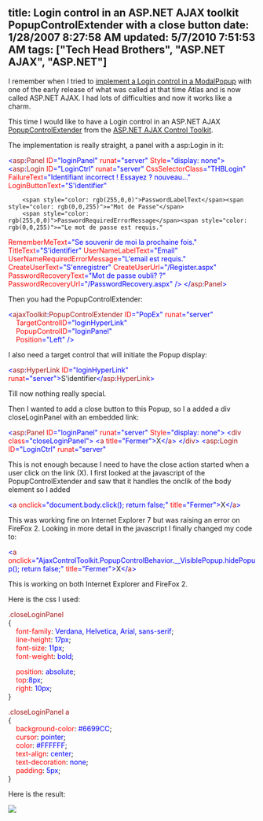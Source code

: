 title: Login control in an ASP.NET AJAX toolkit PopupControlExtender with a close button
date: 1/28/2007 8:27:58 AM
updated: 5/7/2010 7:51:53 AM
tags: ["Tech Head Brothers", "ASP.NET AJAX", "ASP.NET"]
---
I remember when I tried to [implement a Login control in a ModalPopup](http://weblogs.asp.net/lkempe/archive/2006/06/12/Trip-in-the-Atlas---Part-2.aspx) with one of the early release of what was called at that time Atlas and is now called ASP.NET AJAX. I had lots of difficulties and now it works like a charm.

This time I would like to have a Login control in an ASP.NET AJAX [PopupControlExtender](http://ajax.asp.net/ajaxtoolkit/PopupControl/PopupControl.aspx) from the [ASP.NET AJAX Control Toolkit](http://ajax.asp.net/ajaxtoolkit).

<?xml:namespace prefix="asp"?><asp:panel id="loginPanel" style="display: none" runat="server"><asp:login id="LoginCtrl" runat="server" cssselectorclass="THBLogin" failuretext="Identifiant incorrect ! Essayez à nouveau..." loginbuttontext="S'identifier" passwordlabeltext="Mot de Passe" passwordrequirederrormessage="Le mot de passe est requis." remembermetext="Se souvenir de moi la prochaine fois." titletext="S'identifier" usernamelabeltext="Email" usernamerequirederrormessage="L'email est requis." createusertext="S'enregistrer" createuserurl="/Register.aspx" passwordrecoverytext="Mot de passe oublié ?" passwordrecoveryurl="/PasswordRecovery.aspx"></asp:login></asp:panel><?xml:namespace prefix="ajaxToolkit"?><ajaxtoolkit:popupcontrolextender id="PopEx" runat="server" targetcontrolid="loginHyperLink" popupcontrolid="loginPanel" position="Left"></ajaxtoolkit:popupcontrolextender>The implementation is really straight, a panel with a asp:Login in it:

<span style="color: rgb(0,0,255)"><</span><span style="color: rgb(163,21,21)">asp</span><span style="color: rgb(0,0,255)">:</span><span style="color: rgb(163,21,21)">Panel</span> <span style="color: rgb(255,0,0)">ID</span><span style="color: rgb(0,0,255)">="loginPanel"</span> <span style="color: rgb(255,0,0)">runat</span><span style="color: rgb(0,0,255)">="server"</span> <span style="color: rgb(255,0,0)">Style</span><span style="color: rgb(0,0,255)">="display: none">
</span>    <span style="color: rgb(0,0,255)"><</span><span style="color: rgb(163,21,21)">asp</span><span style="color: rgb(0,0,255)">:</span><span style="color: rgb(163,21,21)">Login</span> <span style="color: rgb(255,0,0)">ID</span><span style="color: rgb(0,0,255)">="LoginCtrl"</span> <span style="color: rgb(255,0,0)">runat</span><span style="color: rgb(0,0,255)">="server"</span> 
        <span style="color: rgb(255,0,0)">CssSelectorClass</span><span style="color: rgb(0,0,255)">="THBLogin"
</span>        <span style="color: rgb(255,0,0)">FailureText</span><span style="color: rgb(0,0,255)">="Identifiant incorrect ! Essayez ? nouveau..."
</span>        <span style="color: rgb(255,0,0)">LoginButtonText</span><span style="color: rgb(0,0,255)">="S'identifier"</span> 
        
        <span style="color: rgb(255,0,0)">PasswordLabelText</span><span style="color: rgb(0,0,255)">="Mot de Passe"</span> 
        <span style="color: rgb(255,0,0)">PasswordRequiredErrorMessage</span><span style="color: rgb(0,0,255)">="Le mot de passe est requis."
</span>        <span style="color: rgb(255,0,0)">RememberMeText</span><span style="color: rgb(0,0,255)">="Se souvenir de moi la prochaine fois."</span> 
        <span style="color: rgb(255,0,0)">TitleText</span><span style="color: rgb(0,0,255)">="S'identifier"
</span>        <span style="color: rgb(255,0,0)">UserNameLabelText</span><span style="color: rgb(0,0,255)">="Email"</span> 
        <span style="color: rgb(255,0,0)">UserNameRequiredErrorMessage</span><span style="color: rgb(0,0,255)">="L'email est requis."</span> 
        <span style="color: rgb(255,0,0)">CreateUserText</span><span style="color: rgb(0,0,255)">="S'enregistrer"</span> 
        <span style="color: rgb(255,0,0)">CreateUserUrl</span><span style="color: rgb(0,0,255)">="/Register.aspx"</span> 
        <span style="color: rgb(255,0,0)">PasswordRecoveryText</span><span style="color: rgb(0,0,255)">="Mot de passe oubli? ?"</span> 
        <span style="color: rgb(255,0,0)">PasswordRecoveryUrl</span><span style="color: rgb(0,0,255)">="/PasswordRecovery.aspx"</span> <span style="color: rgb(0,0,255)">/>
</</span><span style="color: rgb(163,21,21)">asp</span><span style="color: rgb(0,0,255)">:</span><span style="color: rgb(163,21,21)">Panel</span><span style="color: rgb(0,0,255)">></span>

Then you had the PopupControlExtender:

<span style="color: rgb(0,0,255)"><</span><span style="color: rgb(163,21,21)">ajaxToolkit</span><span style="color: rgb(0,0,255)">:</span><span style="color: rgb(163,21,21)">PopupControlExtender</span> <span style="color: rgb(255,0,0)">ID</span><span style="color: rgb(0,0,255)">="PopEx"</span> <span style="color: rgb(255,0,0)">runat</span><span style="color: rgb(0,0,255)">="server"  
</span>    <span style="color: rgb(255,0,0)">TargetControlID</span><span style="color: rgb(0,0,255)">="loginHyperLink"  
</span>    <span style="color: rgb(255,0,0)">PopupControlID</span><span style="color: rgb(0,0,255)">="loginPanel"</span>              
    <span style="color: rgb(255,0,0)">Position</span><span style="color: rgb(0,0,255)">="Left"</span> <span style="color: rgb(0,0,255)">/></span>
[](http://11011.net/software/vspaste)


I also need a target control that will initiate the Popup display:

<span style="color: rgb(0,0,255)"><</span><span style="color: rgb(163,21,21)">asp</span><span style="color: rgb(0,0,255)">:</span><span style="color: rgb(163,21,21)">HyperLink</span> <span style="color: rgb(255,0,0)">ID</span><span style="color: rgb(0,0,255)">="loginHyperLink"</span> <span style="color: rgb(255,0,0)">runat</span><span style="color: rgb(0,0,255)">="server"></span>S'identifier<span style="color: rgb(0,0,255)"></</span><span style="color: rgb(163,21,21)">asp</span><span style="color: rgb(0,0,255)">:</span><span style="color: rgb(163,21,21)">HyperLink</span><span style="color: rgb(0,0,255)">></span>

Till now nothing really special.

Then I wanted to add a close button to this Popup, so I a added a div closeLoginPanel with an embedded link:

<span style="color: rgb(0,0,255)"><</span><span style="color: rgb(163,21,21)">asp</span><span style="color: rgb(0,0,255)">:</span><span style="color: rgb(163,21,21)">Panel</span> <span style="color: rgb(255,0,0)">ID</span><span style="color: rgb(0,0,255)">="loginPanel"</span> <span style="color: rgb(255,0,0)">runat</span><span style="color: rgb(0,0,255)">="server"</span> <span style="color: rgb(255,0,0)">Style</span><span style="color: rgb(0,0,255)">="display: none">
</span>    <span style="color: rgb(0,0,255)"><</span><span style="color: rgb(163,21,21)">div</span> <span style="color: rgb(255,0,0)">class</span><span style="color: rgb(0,0,255)">="closeLoginPanel">
</span>        <span style="color: rgb(0,0,255)"><</span><span style="color: rgb(163,21,21)">a</span> <span style="color: rgb(255,0,0)">title</span><span style="color: rgb(0,0,255)">="Fermer"></span>X<span style="color: rgb(0,0,255)"></</span><span style="color: rgb(163,21,21)">a</span><span style="color: rgb(0,0,255)">>
</span>    <span style="color: rgb(0,0,255)"></</span><span style="color: rgb(163,21,21)">div</span><span style="color: rgb(0,0,255)">>
</span>    <span style="color: rgb(0,0,255)"><</span><span style="color: rgb(163,21,21)">asp</span><span style="color: rgb(0,0,255)">:</span><span style="color: rgb(163,21,21)">Login</span> <span style="color: rgb(255,0,0)">ID</span><span style="color: rgb(0,0,255)">="LoginCtrl"</span> <span style="color: rgb(255,0,0)">runat</span><span style="color: rgb(0,0,255)">="server"</span> 
[](http://11011.net/software/vspaste)


This is not enough because I need to have the close action started when a user click on the link (X). I first looked at the javascript of the PopupControlExtender and saw that it handles the onclik of the body element so I added 

<span style="color: rgb(0,0,255)"><</span><span style="color: rgb(163,21,21)">a</span> <span style="color: rgb(255,0,0)">onclick</span><span style="color: rgb(0,0,255)">="document.body.click(); return false;"</span> <span style="color: rgb(255,0,0)">title</span><span style="color: rgb(0,0,255)">="Fermer"></span>X<span style="color: rgb(0,0,255)"></</span><span style="color: rgb(163,21,21)">a</span><span style="color: rgb(0,0,255)">></span>
[](http://11011.net/software/vspaste)


This was working fine on Internet Explorer 7 but was raising an error on FireFox 2. Looking in more detail in the javascript I finally changed my code to:

<span style="color: rgb(0,0,255)"><</span><span style="color: rgb(163,21,21)">a</span> <span style="color: rgb(255,0,0)">onclick</span><span style="color: rgb(0,0,255)">="AjaxControlToolkit.PopupControlBehavior.__VisiblePopup.hidePopup(); return false;"</span> <span style="color: rgb(255,0,0)">title</span><span style="color: rgb(0,0,255)">="Fermer"></span>X<span style="color: rgb(0,0,255)"></</span><span style="color: rgb(163,21,21)">a</span><span style="color: rgb(0,0,255)">></span>
[](http://11011.net/software/vspaste)


This is working on both Internet Explorer and FireFox 2.

Here is the css I used:

<span style="color: rgb(163,21,21)">.closeLoginPanel  
</span>{  
    <span style="color: rgb(255,0,0)">font-family</span>: <span style="color: rgb(0,0,255)">Verdana,</span> <span style="color: rgb(0,0,255)">Helvetica,</span> <span style="color: rgb(0,0,255)">Arial,</span> <span style="color: rgb(0,0,255)">sans-serif</span>;  
    <span style="color: rgb(255,0,0)">line-height</span>: <span style="color: rgb(0,0,255)">17px</span>;  
    <span style="color: rgb(255,0,0)">font-size</span>: <span style="color: rgb(0,0,255)">11px</span>;  
    <span style="color: rgb(255,0,0)">font-weight</span>: <span style="color: rgb(0,0,255)">bold</span>;  

    <span style="color: rgb(255,0,0)">position</span>: <span style="color: rgb(0,0,255)">absolute</span>;  
    <span style="color: rgb(255,0,0)">top</span>:<span style="color: rgb(0,0,255)">8px</span>;  
    <span style="color: rgb(255,0,0)">right</span>: <span style="color: rgb(0,0,255)">10px</span>;  
}  

<span style="color: rgb(163,21,21)">.closeLoginPanel</span> <span style="color: rgb(163,21,21)">a  
</span>{  
    <span style="color: rgb(255,0,0)">background-color</span>: <span style="color: rgb(0,0,255)">#6699CC</span>;   
    <span style="color: rgb(255,0,0)">cursor</span>: <span style="color: rgb(0,0,255)">pointer</span>;  
    <span style="color: rgb(255,0,0)">color</span>: <span style="color: rgb(0,0,255)">#FFFFFF</span>;   
    <span style="color: rgb(255,0,0)">text-align</span>: <span style="color: rgb(0,0,255)">center</span>;   
    <span style="color: rgb(255,0,0)">text-decoration</span>: <span style="color: rgb(0,0,255)">none</span>;   
    <span style="color: rgb(255,0,0)">padding</span>: <span style="color: rgb(0,0,255)">5px</span>;  
}
[](http://11011.net/software/vspaste)


Here is the result:

![](http://www.techheadbrothers.com/images/blog/ajax_login_popup.gif)
